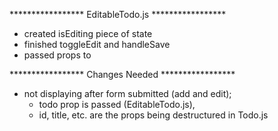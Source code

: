 ***************** EditableTodo.js *****************
- created isEditing piece of state
- finished toggleEdit and handleSave
- passed props to <Todo />


***************** Changes Needed *****************
- not displaying after form submitted (add and edit);
    - todo prop is passed (EditableTodo.js),
    - id, title, etc. are the props being destructured in Todo.js